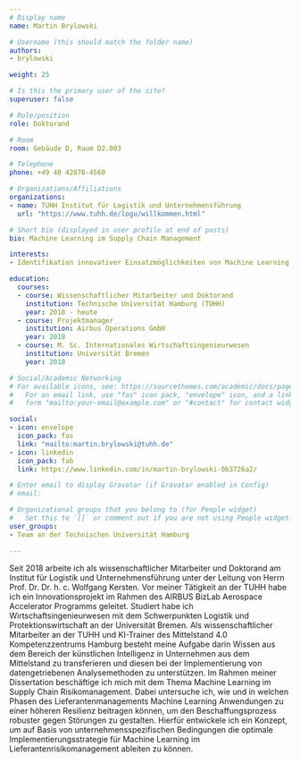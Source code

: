 ```yaml
---
# Display name
name: Martin Brylowski

# Username (this should match the folder name)
authors:
- brylowski

weight: 25

# Is this the primary user of the site?
superuser: false

# Role/position
role: Doktorand

# Room
room: Gebäude D, Raum D2.003

# Telephone
phone: +49 40 42878-4560

# Organizations/Affiliations
organizations:
- name: TUHH Institut für Logistik und Unternehmensführung
  url: "https://www.tuhh.de/logu/willkommen.html"

# Short bio (displayed in user profile at end of posts)
bio: Machine Learning im Supply Chain Management

interests:
- Identifikation innovativer Einsatzmöglichkeiten von Machine Learning im Supply Chain Management

education:
  courses:
  - course: Wissenschaftlicher Mitarbeiter und Doktorand 
    institution: Technische Universität Hamburg (TUHH)
    year: 2018 - heute
  - course: Projektmanager
    institution: Airbus Operations GmbH
    year: 2018
  - course: M. Sc. Internationales Wirtschaftsingenieurwesen
    institution: Universität Bremen
    year: 2018

# Social/Academic Networking
# For available icons, see: https://sourcethemes.com/academic/docs/page-builder/#icons
#   For an email link, use "fas" icon pack, "envelope" icon, and a link in the
#   form "mailto:your-email@example.com" or "#contact" for contact widget.

social:
- icon: envelope
  icon_pack: fas
  link: "mailto:martin.brylowski@tuhh.de"
- icon: linkedin
  icon_pack: fab
  link: https://www.linkedin.com/in/martin-brylowski-0b3726a2/

# Enter email to display Gravatar (if Gravatar enabled in Config)
# email: 

# Organizational groups that you belong to (for People widget)
#   Set this to `[]` or comment out if you are not using People widget.
user_groups:
- Team an der Technischen Universität Hamburg

---
```

Seit 2018 arbeite ich als wissenschaftlicher Mitarbeiter und Doktorand am Institut für Logistik und Unternehmensführung unter der Leitung von Herrn Prof. Dr. Dr. h. c. Wolfgang Kersten. Vor meiner Tätigkeit an der TUHH habe ich ein Innovationsprojekt im Rahmen des AIRBUS BizLab Aerospace Accelerator Programms geleitet. Studiert habe ich Wirtschaftsingenieurwesen mit dem Schwerpunkten Logistik und Protektionswirtschaft an der Universität Bremen. Als wissenschaftlicher Mitarbeiter an der TUHH und KI-Trainer des Mittelstand 4.0 Kompetenzzentrums Hamburg besteht meine Aufgabe darin Wissen aus dem Bereich der künstlichen Intelligenz in Unternehmen aus dem Mittelstand zu transferieren und diesen bei der Implementierung von datengetriebenen Analysemethoden zu unterstützen. Im Rahmen meiner Dissertation beschäftige ich mich mit dem Thema Machine Learning im Supply Chain Risikomanagement. Dabei untersuche ich, wie und in welchen Phasen des Lieferantenmanagements Machine Learning Anwendungen zu einer höheren Resilienz beitragen können, um den Beschaffungsprozess robuster gegen Störungen zu gestalten. Hierfür entwickele ich ein Konzept, um auf Basis von unternehmensspezifischen Bedingungen die optimale Implementierungsstrategie für Machine Learning im Lieferantenrisikomanagement ableiten zu können.
